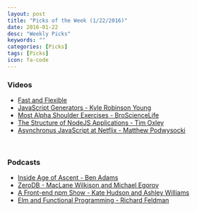 ```yaml
---
layout: post
title: "Picks of the Week (1/22/2016)"
date: 2016-01-22
desc: "Weekly Picks"
keywords: ""
categories: [Picks]
tags: [Picks]
icon: fa-code
---
```


<h3 id="videos:d65500cc6cd943703878743e2f38c279">Videos</h3>

<ul>
<li><a href="https://www.youtube.com/watch?v=R39zdSLd8ic">Fast and Flexible</a></li>
<li><a href="https://www.youtube.com/watch?v=Zk_rX2n3Ml8">JavaScript Generators - Kyle Robinson Young</a></li>
<li><a href="https://www.youtube.com/watch?v=eRpiaHRtKlw">Most Alpha Shoulder Exercises - BroScienceLife</a></li>
<li><a href="https://www.youtube.com/watch?v=yD2lMmmjB2E">The Structure of NodeJS Applications - Tim Oxley</a></li>
<li><a href="https://www.youtube.com/watch?v=a8W5VVGO-jA">Asynchronus JavaScript at Netflix - Matthew Podwysocki</a></li>
</ul>

<p><br /></p>

<h3 id="podcasts:d65500cc6cd943703878743e2f38c279">Podcasts</h3>

<ul>
<li><a href="http://hanselminutes.com/509/inside-age-of-ascent-with-ben-adams">Inside Age of Ascent - Ben Adams</a></li>
<li><a href="https://changelog.com/190/">ZeroDB - MacLane Wilkison and Michael Egorov</a></li>
<li><a href="http://www.stitcher.com/podcast/nodeup/e/97-a-frontend-npm-show-42083108">A Front-end npm Show - Kate Hudson and Ashley Williams</a></li>
<li><a href="https://changelog.com/191/">Elm and Functional Programming - Richard Feldman</a></li>
</ul>
